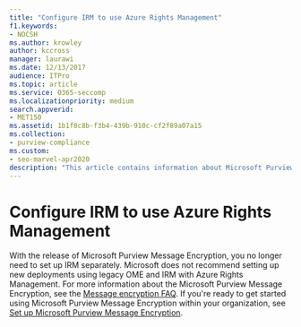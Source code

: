 ```yaml
---
title: "Configure IRM to use Azure Rights Management"
f1.keywords:
- NOCSH
ms.author: krowley
author: kccross
manager: laurawi
ms.date: 12/13/2017
audience: ITPro
ms.topic: article
ms.service: O365-seccomp
ms.localizationpriority: medium
search.appverid:
- MET150
ms.assetid: 1b1f8c8b-f3b4-439b-910c-cf2f89a07a15
ms.collection:
- purview-compliance
ms.custom:
- seo-marvel-apr2020
description: "This article contains information about Microsoft Purview Message Encryption."
---
```


# Configure IRM to use Azure Rights Management

With the release of Microsoft Purview Message Encryption, you no longer need to set up IRM separately. Microsoft does not recommend setting up new deployments using legacy OME and IRM with Azure Rights Management. For more information about the Microsoft Purview Message Encryption, see the [Message encryption FAQ](./ome-faq.yml). If you're ready to get started using Microsoft Purview Message Encryption within your organization, see [Set up Microsoft Purview Message Encryption](./set-up-new-message-encryption-capabilities.md).
